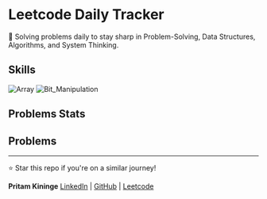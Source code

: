 # Leetcode Daily Tracker

🚀 Solving problems daily to stay sharp in Problem-Solving, Data Structures, Algorithms, and System Thinking.



## Skills 

![Array](https://img.shields.io/badge/Array-gray)
![Bit_Manipulation](https://img.shields.io/badge/Bit_Manipulation-gray)



## Problems Stats



## Problems 

---

⭐ Star this repo if you're on a similar journey!

**Pritam Kininge**
[LinkedIn](https://linkedin.com/in/pritam-kininge)  |  [GitHub](https://github.com/kininge)  |  [Leetcode](https://leetcode.com/u/kininge007/)
